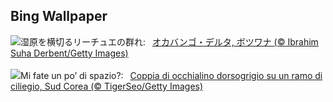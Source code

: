 ## Bing Wallpaper
![](https://www.bing.com/th?id=OHR.AntelopeBotswana_JA-JP4419409957_UHD.jpg&w=1000)湿原を横切るリーチュエの群れ:&nbsp;&ensp;[オカバンゴ・デルタ, ボツワナ (© Ibrahim Suha Derbent/Getty Images)](https://www.bing.com/th?id=OHR.AntelopeBotswana_JA-JP4419409957_UHD.jpg)
<br><br/>
![](https://www.bing.com/th?id=OHR.WhiteEyes_IT-IT2367465138_UHD.jpg&w=1000)Mi fate un po’ di spazio?:&nbsp;&ensp;[Coppia di occhialino dorsogrigio su un ramo di ciliegio, Sud Corea (© TigerSeo/Getty Images)](https://www.bing.com/th?id=OHR.WhiteEyes_IT-IT2367465138_UHD.jpg)
<br><br/>
